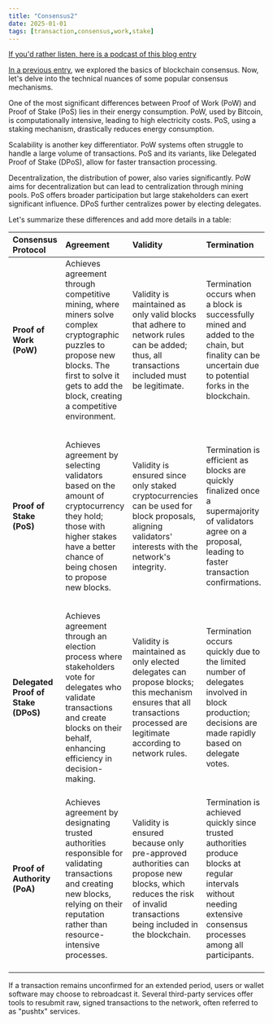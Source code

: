 ```yaml
---
title: "Consensus2"
date: 2025-01-01
tags: [transaction,consensus,work,stake]
---
```


<head>
<link rel="alternate" type="application/atom+xml" title="{{ site.title }}" href="/feed.xml">
</head>

[If you'd rather listen, here is a podcast of this blog entry](https://lewisbakkero.github.io/tibidabo/audios/Consensus2.mp3)

[In a previous entry](https://lewisbakkero.github.io/tibidabo/audios/Consensus.mp3), we explored the basics of blockchain consensus. Now, let's delve into the technical nuances of some popular consensus mechanisms.

One of the most significant differences between Proof of Work (PoW) and Proof of Stake (PoS) lies in their energy consumption. PoW, used by Bitcoin, is computationally intensive, leading to high electricity costs. PoS, using a staking mechanism, drastically reduces energy consumption.

Scalability is another key differentiator. PoW systems often struggle to handle a large volume of transactions. PoS and its variants, like Delegated Proof of Stake (DPoS), allow for faster transaction processing.

Decentralization, the distribution of power, also varies significantly. PoW aims for decentralization but can lead to centralization through mining pools. PoS offers broader participation but large stakeholders can exert significant influence. DPoS further centralizes power by electing delegates.

Let's summarize these differences and add more details in a table:

| Consensus Protocol          | Agreement                                                                                                                                                                                                            | Validity                                                                                                                                                         | Termination                                                                                                                                                           | Fault Tolerance                                                                                                                                                                                   | Scalability                                                                                                                                                                                          | Decentralization                                                                                                                                                                                              |
| :-------------------------- | :-------------------------------------------------------------------------------------------------------------------------------------------------------------------------------------------------------------------- | :--------------------------------------------------------------------------------------------------------------------------------------------------------------- | :--------------------------------------------------------------------------------------------------------------------------------------------------------------------- | :------------------------------------------------------------------------------------------------------------------------------------------------------------------------------------------------ | :------------------------------------------------------------------------------------------------------------------------------------------------------------------------------------------------------ | :-------------------------------------------------------------------------------------------------------------------------------------------------------------------------------------------------------- |
| **Proof of Work (PoW)**     | Achieves agreement through competitive mining, where miners solve complex cryptographic puzzles to propose new blocks. The first to solve it gets to add the block, creating a competitive environment.                     | Validity is maintained as only valid blocks that adhere to network rules can be added; thus, all transactions included must be legitimate.                     | Termination occurs when a block is successfully mined and added to the chain, but finality can be uncertain due to potential forks in the blockchain.                                          | Can tolerate up to 51% of nodes being compromised; however, it is vulnerable to attacks if a single entity gains majority control.                                                                       | Limited scalability due to high computational requirements and energy consumption; transaction throughput decreases with increased network load.                                                        | Promotes decentralization by allowing anyone with computing power to participate in mining, but can lead to centralization over time due to mining pools.                                                  |
| **Proof of Stake (PoS)**    | Achieves agreement by selecting validators based on the amount of cryptocurrency they hold; those with higher stakes have a better chance of being chosen to propose new blocks.                                         | Validity is ensured since only staked cryptocurrencies can be used for block proposals, aligning validators' interests with the network's integrity.         | Termination is efficient as blocks are quickly finalized once a supermajority of validators agree on a proposal, leading to faster transaction confirmations.                                   | Can tolerate failures similar to PoW but depends on the distribution of stakes; collusion among large stakeholders could disrupt consensus but generally remains resilient against random failures. | Scales well compared to PoW since it does not require intensive computations for block creation; transaction throughput increases with more validators without significant overhead.                     | Allows for greater decentralization than PoW since anyone can participate without needing expensive hardware; however, large stakeholders may exert disproportionate influence over consensus decisions. |
| **Delegated Proof of Stake (DPoS)** | Achieves agreement through an election process where stakeholders vote for delegates who validate transactions and create blocks on their behalf, enhancing efficiency in decision-making.                               | Validity is maintained as only elected delegates can propose blocks; this mechanism ensures that all transactions processed are legitimate according to network rules. | Termination occurs quickly due to the limited number of delegates involved in block production; decisions are made rapidly based on delegate votes.                                               | Can handle failures effectively depending on how many delegates are elected; if some delegates fail or act maliciously, others can continue validating transactions.                                      | Scales well because fewer nodes (delegates) are involved in block production, leading to faster transaction processing times compared to traditional PoW or PoS systems.                                  | Tends toward centralization because a small number of delegates hold significant power over consensus decisions; this can lead to governance challenges within the network structure.                       |
| **Proof of Authority (PoA)** | Achieves agreement by designating trusted authorities responsible for validating transactions and creating new blocks, relying on their reputation rather than resource-intensive processes.                               | Validity is ensured because only pre-approved authorities can propose new blocks, which reduces the risk of invalid transactions being included in the blockchain. | Termination is achieved quickly since trusted authorities produce blocks at regular intervals without needing extensive consensus processes among all participants.                                    | Limited fault tolerance since if too many authorities become unavailable or act maliciously, it could compromise system integrity; however, it generally functions well under normal conditions.        | Scales very well due to its lightweight nature; fewer nodes involved in validation means faster transaction processing and lower resource consumption compared to other methods.                              | Has low decentralization because it relies on a fixed set of trusted authorities; this may simplify governance but raises concerns about central control and trustworthiness.                               |

If a transaction remains unconfirmed for an extended period, users or wallet software may choose to rebroadcast it. Several third-party services offer tools to resubmit raw, signed transactions to the network, often referred to as "pushtx" services.